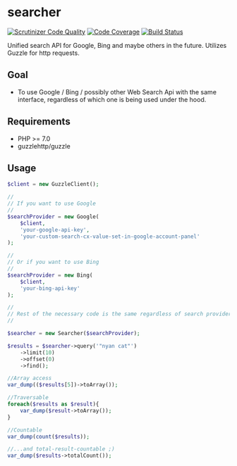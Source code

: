 # searcher

[![Scrutinizer Code Quality](https://scrutinizer-ci.com/g/radowoj/searcher/badges/quality-score.png?b=master)](https://scrutinizer-ci.com/g/radowoj/searcher/?branch=master) 
[![Code Coverage](https://scrutinizer-ci.com/g/radowoj/searcher/badges/coverage.png?b=master)](https://scrutinizer-ci.com/g/radowoj/searcher/?branch=master) 
[![Build Status](https://scrutinizer-ci.com/g/radowoj/searcher/badges/build.png?b=master)](https://scrutinizer-ci.com/g/radowoj/searcher/build-status/master)

Unified search API for Google, Bing and maybe others in the future. Utilizes Guzzle for http requests.

## Goal

* To use Google / Bing / possibly other Web Search Api with the same interface, regardless of which one is being used under the hood.

## Requirements
* PHP >= 7.0
* guzzlehttp/guzzle

## Usage

```php
$client = new GuzzleClient();

// 
// If you want to use Google
//
$searchProvider = new Google(
    $client,
    'your-google-api-key',
    'your-custom-search-cx-value-set-in-google-account-panel'
);

//
// Or if you want to use Bing
//
$searchProvider = new Bing(
    $client,
    'your-bing-api-key'
);

//
// Rest of the necessary code is the same regardless of search provider used
//

$searcher = new Searcher($searchProvider);

$results = $searcher->query('"nyan cat"')
    ->limit(10)
    ->offset(0)
    ->find();

//Array access
var_dump(($results[5])->toArray());

//Traversable
foreach($results as $result){
    var_dump($result->toArray());
}

//Countable
var_dump(count($results));

//...and total-result-countable ;)
var_dump($results->totalCount());
```
